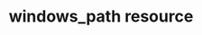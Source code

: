 ---
resource_reference: true
common_resource_functionality_multiple_packages: false
properties_shortcode: 
resources_common_guards: true
resources_common_notification: true
resources_common_properties: true
title: windows_path resource
resource: windows_path
aliases:
- "/resource_windows_path.html"
menu:
  infra:
    title: windows_path
    identifier: chef_infra/cookbook_reference/resources/windows_path windows_path
    parent: chef_infra/cookbook_reference/resources
resource_description_list:
- markdown: Use the **windows_path** resource to manage the path environment variable
    on Microsoft Windows.
resource_new_in: '13.4'
syntax_full_code_block: |-
  windows_path 'name' do
    path      String # default value: 'name' unless specified
    action    Symbol # defaults to :add if not specified
  end
syntax_properties_list: 
syntax_full_properties_list:
- "`windows_path` is the resource."
- "`name` is the name given to the resource block."
- "`action` identifies which steps Chef Infra Client will take to bring the node into
  the desired state."
- "`path` is the property available to this resource."
actions_list:
  :add:
    markdown: Add an item to the system path
  :nothing:
    shortcode: resources_common_actions_nothing.md
  :remove:
    markdown: Remove an item from the system path
properties_list:
- property: path
  ruby_type: String
  required: false
  default_value: The resource block's name
  description_list:
  - markdown: An optional property to set the path value if it differs from the resource
      block's name.
examples: |
  **Add Sysinternals to the system path**:

  ```ruby
  windows_path 'C:\Sysinternals' do
    action :add
  end
  ```

  **Remove 7-Zip from the system path**:

  ```ruby
  windows_path 'C:\7-Zip' do
    action :remove
  end
  ```
---
